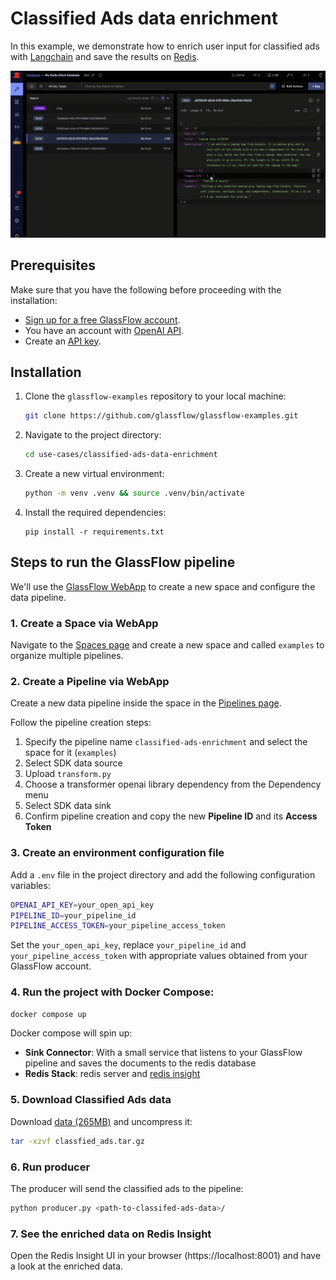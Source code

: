 # Classified Ads data enrichment

In this example, we demonstrate how to enrich user input for classified ads with [Langchain](https://www.langchain.com/) and save the results on [Redis](https://redis.io/). 

![Redis Dashbaord with Glassflow](/assets/Classified-Ads-enrichment-use-case.gif)

## Prerequisites

Make sure that you have the following before proceeding with the installation:

- [Sign up for a free GlassFlow account](http://app.glassflow.dev/).
- You have an account with [OpenAI API](https://openai.com/api/).
- Create an [API key](https://platform.openai.com/api-keys).

## Installation

1. Clone the `glassflow-examples` repository to your local machine:
    
    ```bash
    git clone https://github.com/glassflow/glassflow-examples.git
    ```
    
2. Navigate to the project directory:
    
    ```bash
    cd use-cases/classified-ads-data-enrichment
    ```

3. Create a new virtual environment:
    
    ```bash
    python -m venv .venv && source .venv/bin/activate
    ```
    
4. Install the required dependencies:
    
    ```
    pip install -r requirements.txt
    ```    

## Steps to run the GlassFlow pipeline

We'll use the [GlassFlow WebApp](https://app.glassflow.dev/) to create a new space and configure the data pipeline.

### 1. Create a Space via WebApp

Navigate to the [Spaces page](https://app.glassflow.dev/spaces) and create a new space and called `examples` to organize multiple pipelines. 

### 2. Create a Pipeline via WebApp

Create a new data pipeline inside the space in the [Pipelines page](https://app.glassflow.dev/pipelines).

Follow the pipeline creation steps:
1. Specify the pipeline name `classified-ads-enrichment` and select the space for it (`examples`)
2. Select SDK data source
3. Upload `transform.py`
4. Choose a transformer openai library dependency from the Dependency menu
5. Select SDK data sink
6. Confirm pipeline creation and copy the new **Pipeline ID** and its **Access Token**

### 3. Create an environment configuration file

Add a `.env` file in the project directory and add the following configuration variables:

   ```bash
   OPENAI_API_KEY=your_open_api_key
   PIPELINE_ID=your_pipeline_id
   PIPELINE_ACCESS_TOKEN=your_pipeline_access_token
   ```

Set the `your_open_api_key`, replace `your_pipeline_id` and `your_pipeline_access_token` with appropriate values obtained from your GlassFlow account.

### 4. Run the project with Docker Compose:
    
   ```bash
   docker compose up
   ```

Docker compose will spin up:
- **Sink Connector**: With a small service that listens to your GlassFlow pipeline and saves the documents to the redis database
- **Redis Stack**: redis server and [redis insight](http://localhost:8001/)

### 5. Download Classified Ads data
Download [data (265MB)](https://drive.google.com/file/d/1LreIZqZIFaBeovZeRq39rcP1oPAlJ49m/view?usp=sharing) and uncompress it:

   ```bash
   tar -xzvf classfied_ads.tar.gz
   ```

### 6. Run producer
The producer will send the classified ads to the pipeline:

   ```bash
   python producer.py <path-to-classifed-ads-data>/
   ```

### 7. See the enriched data on Redis Insight

Open the Redis Insight UI in your browser (https://localhost:8001) and have a look at the enriched data.
